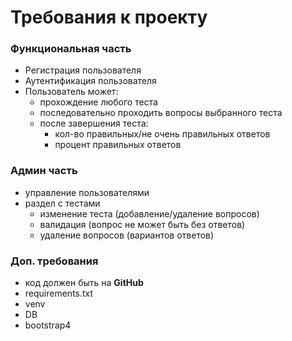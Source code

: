 # Требования к проекту

### Функциональная часть
- Регистрация пользователя
- Аутентификация пользователя
- Пользователь может:
  - прохождение любого теста
  - последовательно проходить вопросы выбранного теста
  - после завершения теста:
    - кол-во правильных/не очень правильных ответов
    - процент правильных ответов

### Админ часть
- управление пользователями
- раздел с тестами
  - изменение теста (добавление/удаление вопросов)
  - валидация (вопрос не может быть без ответов)
  - удаление вопросов (вариантов ответов)

### Доп. требования
- код должен быть на **GitHub**
- requirements.txt
- venv
- DB
- bootstrap4
